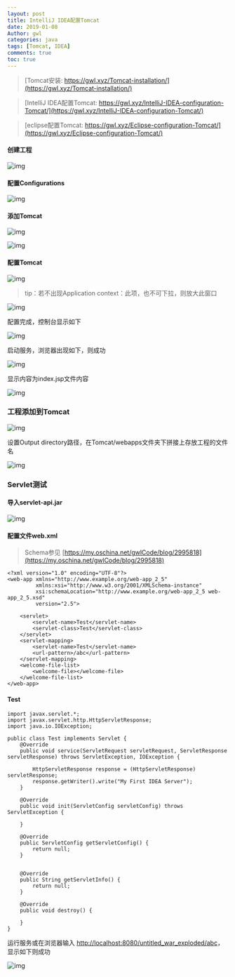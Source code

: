 ```yaml
---
layout: post
title: IntelliJ IDEA配置Tomcat
date: 2019-01-08
Author: gwl
categories: java
tags: [Tomcat, IDEA]
comments: true
toc: true
---
```


> [Tomcat安装: https://gwl.xyz/Tomcat-installation/](https://gwl.xyz/Tomcat-installation/)

> [IntelliJ IDEA配置Tomcat: https://gwl.xyz/IntelliJ-IDEA-configuration-Tomcat/](https://gwl.xyz/IntelliJ-IDEA-configuration-Tomcat/)

> [eclipse配置Tomcat: https://gwl.xyz/Eclipse-configuration-Tomcat/](https://gwl.xyz/Eclipse-configuration-Tomcat/)

#### 创建工程

![img](https://github.com/mouos/mouos.github.io/blob/master/images/article_images/2019-01-08-IntelliJ-IDEA-configuration-Tomcat/2019-01-08-IntelliJ-IDEA-configuration-Tomcat-01.jpg?raw=true)

#### 配置Configurations

![img](https://github.com/mouos/mouos.github.io/blob/master/images/article_images/2019-01-08-IntelliJ-IDEA-configuration-Tomcat/2019-01-08-IntelliJ-IDEA-configuration-Tomcat-02.jpg?raw=true)

#### 添加Tomcat

![img](https://github.com/mouos/mouos.github.io/blob/master/images/article_images/2019-01-08-IntelliJ-IDEA-configuration-Tomcat/2019-01-08-IntelliJ-IDEA-configuration-Tomcat-03.jpg?raw=true)

![img](https://github.com/mouos/mouos.github.io/blob/master/images/article_images/2019-01-08-IntelliJ-IDEA-configuration-Tomcat/2019-01-08-IntelliJ-IDEA-configuration-Tomcat-04.jpg?raw=true)

#### 配置Tomcat

![img](https://github.com/mouos/mouos.github.io/blob/master/images/article_images/2019-01-08-IntelliJ-IDEA-configuration-Tomcat/2019-01-08-IntelliJ-IDEA-configuration-Tomcat-05.jpg?raw=true)

> tip：若不出现Application context：此项，也不可下拉，则放大此窗口

![img](https://github.com/mouos/mouos.github.io/blob/master/images/article_images/2019-01-08-IntelliJ-IDEA-configuration-Tomcat/2019-01-08-IntelliJ-IDEA-configuration-Tomcat-06.jpg?raw=true)

配置完成，控制台显示如下

![img](https://github.com/mouos/mouos.github.io/blob/master/images/article_images/2019-01-08-IntelliJ-IDEA-configuration-Tomcat/2019-01-08-IntelliJ-IDEA-configuration-Tomcat-07.jpg?raw=true)

启动服务，浏览器出现如下，则成功

![img](https://github.com/mouos/mouos.github.io/blob/master/images/article_images/2019-01-08-IntelliJ-IDEA-configuration-Tomcat/2019-01-08-IntelliJ-IDEA-configuration-Tomcat-08.jpg?raw=true)

显示内容为index.jsp文件内容

![img](https://github.com/mouos/mouos.github.io/blob/master/images/article_images/2019-01-08-IntelliJ-IDEA-configuration-Tomcat/2019-01-08-IntelliJ-IDEA-configuration-Tomcat-09.jpg?raw=true)


### 工程添加到Tomcat

![img](https://github.com/mouos/mouos.github.io/blob/master/images/article_images/2019-01-08-IntelliJ-IDEA-configuration-Tomcat/2019-01-08-IntelliJ-IDEA-configuration-Tomcat-10.jpg?raw=true)

设置Output directory路径，在Tomcat/webapps文件夹下拼接上存放工程的文件名

![img](https://github.com/mouos/mouos.github.io/blob/master/images/article_images/2019-01-08-IntelliJ-IDEA-configuration-Tomcat/2019-01-08-IntelliJ-IDEA-configuration-Tomcat-11.jpg?raw=true)

### Servlet测试

#### 导入servlet-api.jar

![img](https://github.com/mouos/mouos.github.io/blob/master/images/article_images/2019-01-08-IntelliJ-IDEA-configuration-Tomcat/2019-01-08-IntelliJ-IDEA-configuration-Tomcat-12.jpg?raw=true)

#### 配置文件web.xml

> Schema参见 [https://my.oschina.net/gwlCode/blog/2995818](https://my.oschina.net/gwlCode/blog/2995818)

```
<?xml version="1.0" encoding="UTF-8"?>
<web-app xmlns="http://www.example.org/web-app_2_5"
         xmlns:xsi="http://www.w3.org/2001/XMLSchema-instance"
         xsi:schemaLocation="http://www.example.org/web-app_2_5 web-app_2_5.xsd"
         version="2.5">
    
    <servlet>
        <servlet-name>Test</servlet-name>
        <servlet-class>Test</servlet-class>
    </servlet>
    <servlet-mapping>
        <servlet-name>Test</servlet-name>
        <url-pattern>/abc</url-pattern>
    </servlet-mapping>
    <welcome-file-list>
        <welcome-file></welcome-file>
    </welcome-file-list>
</web-app>
```

#### Test

```
import javax.servlet.*;
import javax.servlet.http.HttpServletResponse;
import java.io.IOException;

public class Test implements Servlet {
    @Override
    public void service(ServletRequest servletRequest, ServletResponse servletResponse) throws ServletException, IOException {

        HttpServletResponse response = (HttpServletResponse) servletResponse;
        response.getWriter().write("My First IDEA Server");
    }

    @Override
    public void init(ServletConfig servletConfig) throws ServletException {

    }

    @Override
    public ServletConfig getServletConfig() {
        return null;
    }


    @Override
    public String getServletInfo() {
        return null;
    }

    @Override
    public void destroy() {

    }
}
```

运行服务或在浏览器输入 [http://localhost:8080/untitled_war_exploded/abc](http://localhost:8080/untitled_war_exploded/abc)，显示如下则成功

![img](https://github.com/mouos/mouos.github.io/blob/master/images/article_images/2019-01-08-IntelliJ-IDEA-configuration-Tomcat/2019-01-08-IntelliJ-IDEA-configuration-Tomcat-13.jpg?raw=true)
